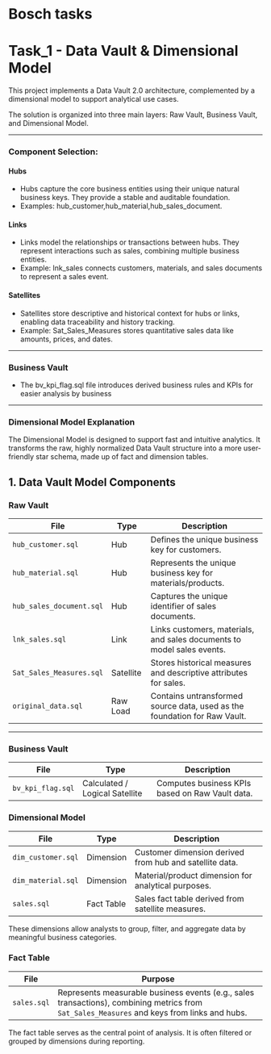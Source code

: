 # Bosch tasks

# Task_1 - Data Vault & Dimensional Model

This project implements a Data Vault 2.0 architecture, complemented by a dimensional model to support analytical use cases. 

The solution is organized into three main layers: Raw Vault, Business Vault, and Dimensional Model.

---

### Component Selection:

#### Hubs
- Hubs capture the core business entities using their unique natural business keys. They provide a stable and auditable foundation.
- Examples: hub_customer,hub_material,hub_sales_document.

#### Links
- Links model the relationships or transactions between hubs. They represent interactions such as sales, combining multiple business entities.
- Example: lnk_sales connects customers, materials, and sales documents to represent a sales event.

#### Satellites
- Satellites store descriptive and historical context for hubs or links, enabling data traceability and history tracking.
- Example: Sat_Sales_Measures stores quantitative sales data like amounts, prices, and dates.

---

###  Business Vault
- The bv_kpi_flag.sql file introduces derived business rules and KPIs for easier analysis by business

---

### Dimensional Model Explanation

The Dimensional Model is designed to support fast and intuitive analytics. It transforms the raw, highly normalized Data Vault structure into a more user-friendly star schema, made up of fact and dimension tables.


## 1. Data Vault Model Components

### Raw Vault

| File                      | Type       | Description                                                                 |
|--------------------------|------------|-----------------------------------------------------------------------------|
| `hub_customer.sql`       | Hub        | Defines the unique business key for customers.                             |
| `hub_material.sql`       | Hub        | Represents the unique business key for materials/products.                 |
| `hub_sales_document.sql` | Hub        | Captures the unique identifier of sales documents.                         |
| `lnk_sales.sql`          | Link       | Links customers, materials, and sales documents to model sales events.     |
| `Sat_Sales_Measures.sql` | Satellite  | Stores historical measures and descriptive attributes for sales.           |
| `original_data.sql`      | Raw Load   | Contains untransformed source data, used as the foundation for Raw Vault.  |

---
### Business Vault

| File             | Type                | Description                                                                 |
|------------------|---------------------|-----------------------------------------------------------------------------|
| `bv_kpi_flag.sql`| Calculated / Logical Satellite | Computes business KPIs based on Raw Vault data.                |

### Dimensional Model

| File              | Type        | Description                                                                 |
|-------------------|-------------|-----------------------------------------------------------------------------|
| `dim_customer.sql`| Dimension   | Customer dimension derived from hub and satellite data.                     |
| `dim_material.sql`| Dimension   | Material/product dimension for analytical purposes.                         |
| `sales.sql`       | Fact Table  | Sales fact table derived from satellite measures.                           |


These dimensions allow analysts to group, filter, and aggregate data by meaningful business categories.

### Fact Table

| File      | Purpose                                                                 |
|-----------|-------------------------------------------------------------------------|
| `sales.sql` | Represents measurable business events (e.g., sales transactions), combining metrics from `Sat_Sales_Measures` and keys from links and hubs. |

The fact table serves as the central point of analysis. It is often filtered or grouped by dimensions during reporting.
